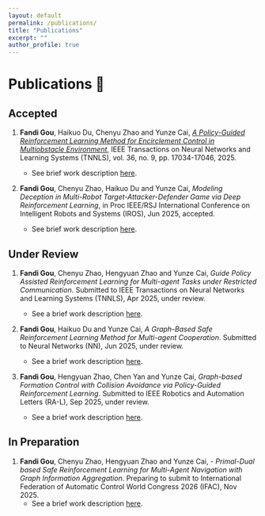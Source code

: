 ```yaml
---
layout: default
permalink: /publications/
title: "Publications"
excerpt: ""
author_profile: true
---
```

# Publications 📖

## Accepted

1. **Fandi Gou**, Haikuo Du, Chenyu Zhao and Yunze Cai, *[A Policy-Guided Reinforcement Learning Method for Encirclement
Control in Multiobstacle Environment](https://ieeexplore.ieee.org/document/11006133)*, IEEE Transactions on Neural Networks and Learning Systems (TNNLS), vol. 36, no. 9, pp. 17034-17046, 2025.
	- See brief work description [here](/publications/encirclement2025/).

1. **Fandi Gou**, Chenyu Zhao, Haikuo Du and Yunze Cai, *Modeling Deception in Multi-Robot Target-Attacker-Defender Game via Deep Reinforcement Learning*, in Proc IEEE/RSJ International Conference on Intelligent Robots and Systems (IROS), Jun 2025, accepted.
	- See brief work description [here](/publications/deception2025/).

## Under Review

1. **Fandi Gou**, Chenyu Zhao, Hengyuan Zhao and Yunze Cai, *Guide Policy Assisted Reinforcement Learning for Multi-agent Tasks
under Restricted Communication*. Submitted to IEEE Transactions on Neural Networks and Learning Systems (TNNLS), Apr 2025, under review.
	- See a brief work description [here](/publications/gpa-marl2025/).

1. **Fandi Gou**, Haikuo Du and Yunze Cai, *A Graph-Based Safe Reinforcement Learning Method for Multi-agent
Cooperation*. Submitted to Neural Networks (NN), Jun 2025, under review.
	- See a brief work description [here](/publications/nn2025/).

1. **Fandi Gou**, Hengyuan Zhao, Chen Yan and Yunze Cai, *Graph-based Formation Control with Collision Avoidance via Policy-Guided Reinforcement Learning*. Submitted to IEEE Robotics and Automation Letters (RA-L), Sep 2025, under review.
	- See a brief work description [here](/publications/ra-l2025/).

## In Preparation

1. **Fandi Gou**, Chenyu Zhao, Hengyuan Zhao and Yunze Cai, *- Primal-Dual based Safe Reinforcement Learning for Multi-Agent Navigation with Graph Information Aggregation*. Preparing to submit to International Federation of Automatic Control World Congress 2026 (IFAC), Nov 2025.
	- See a brief work description [here](/publications/ifac2026/).

<!-- 
## Subpages

Below are the publication subpages in this section. This list is generated automatically from pages whose URL contains "/publications/" (excluding this index page).

<ul>
{% for p in site.pages %}
	{% if p.url contains '/publications/' and p.url != '/publications/' %}
		<li><a href="{{ p.url }}">{{ p.title }}</a></li>
	{% endif %}
{% endfor %}
</ul> -->
